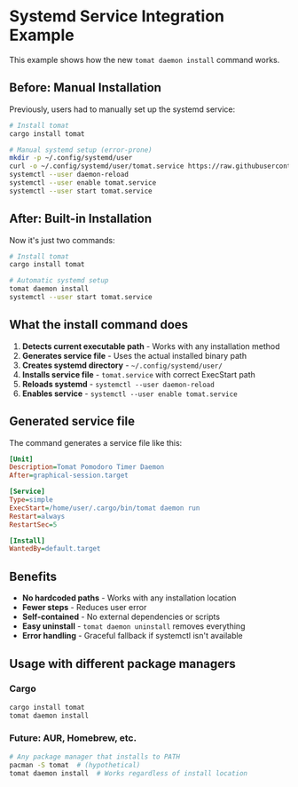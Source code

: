 # Systemd Service Integration Example

This example shows how the new `tomat daemon install` command works.

## Before: Manual Installation

Previously, users had to manually set up the systemd service:

```bash
# Install tomat
cargo install tomat

# Manual systemd setup (error-prone)
mkdir -p ~/.config/systemd/user
curl -o ~/.config/systemd/user/tomat.service https://raw.githubusercontent.com/jolars/tomat/main/tomat.service
systemctl --user daemon-reload
systemctl --user enable tomat.service
systemctl --user start tomat.service
```

## After: Built-in Installation

Now it's just two commands:

```bash
# Install tomat
cargo install tomat

# Automatic systemd setup
tomat daemon install
systemctl --user start tomat.service
```

## What the install command does

1. **Detects current executable path** - Works with any installation method
2. **Generates service file** - Uses the actual installed binary path
3. **Creates systemd directory** - `~/.config/systemd/user/`
4. **Installs service file** - `tomat.service` with correct ExecStart path
5. **Reloads systemd** - `systemctl --user daemon-reload`
6. **Enables service** - `systemctl --user enable tomat.service`

## Generated service file

The command generates a service file like this:

```ini
[Unit]
Description=Tomat Pomodoro Timer Daemon
After=graphical-session.target

[Service]
Type=simple
ExecStart=/home/user/.cargo/bin/tomat daemon run
Restart=always
RestartSec=5

[Install]
WantedBy=default.target
```

## Benefits

- **No hardcoded paths** - Works with any installation location
- **Fewer steps** - Reduces user error
- **Self-contained** - No external dependencies or scripts
- **Easy uninstall** - `tomat daemon uninstall` removes everything
- **Error handling** - Graceful fallback if systemctl isn't available

## Usage with different package managers

### Cargo
```bash
cargo install tomat
tomat daemon install
```

### Future: AUR, Homebrew, etc.
```bash
# Any package manager that installs to PATH
pacman -S tomat  # (hypothetical)
tomat daemon install  # Works regardless of install location
```